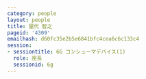 ```yaml
---
category: people
layout: people
title: 屋代 智之
pageid: '4309'
emailhash: d60fc35e2b5e6841bfc4cea6c6c133c4
session:
- sessiontitle: 6G コンシューマデバイス(1)
  role: 座長
  sessionid: 6g
---
```

